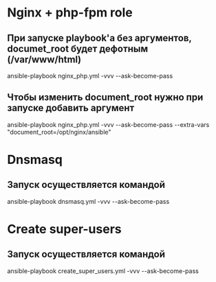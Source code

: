# Nginx + php-fpm role
## При запуске playbook'а без аргументов, documet_root будет дефотным (/var/www/html)

ansible-playbook nginx_php.yml -vvv --ask-become-pass


## Чтобы изменить document_root нужно при запуске добавить аргумент

ansible-playbook nginx_php.yml -vvv --ask-become-pass --extra-vars "document_root=/opt/nginx/ansible"

# Dnsmasq 
## Запуск осуществляется командой
ansible-playbook dnsmasq.yml -vvv --ask-become-pass

# Create super-users
## Запуск осуществляется командой
ansible-playbook create_super_users.yml -vvv --ask-become-pass